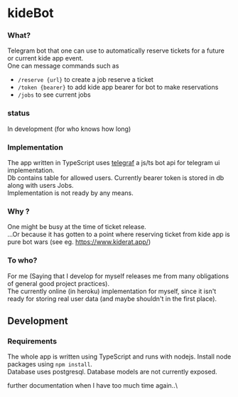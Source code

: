 # kideBot

### What?
Telegram bot that one can use to automatically reserve tickets for a future or current kide app event. \
One can message commands such as 
- `/reserve {url}` to create a job reserve a ticket
- `/token {bearer}` to add kide app bearer for bot to make reservations
- `/jobs` to see  current jobs

### status
In development (for who knows how long)

### Implementation
The app written in TypeScript uses [telegraf](https://github.com/telegraf/telegraf) a js/ts bot api for telegram ui implementation. \
Db contains table for allowed users.
Currently bearer token is stored in db along with users Jobs.\
Implementation is not ready by any means.
### Why ?
One might be busy at the time of ticket release. \
...Or because it has gotten to a point where reserving ticket from kide app is pure bot wars (see eg. https://www.kiderat.app/)

### To who?
For me (Saying that I develop for myself releases me from many obligations of general good project practices).\
The currently online (in heroku) implementation for myself, since it isn't ready for storing real user data (and maybe shouldn't in the first place). 

## Development

### Requirements
The whole app is written using TypeScript and runs with nodejs. Install node packages using `npm install`. \
Database uses postgresql. Database models are not currently exposed. 

further documentation when I have too much time again..\


